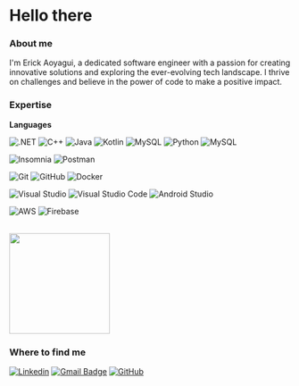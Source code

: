 # Hello there

<h3>About me</h3>

I'm Erick Aoyagui, a dedicated software engineer with a passion for creating innovative solutions and exploring the ever-evolving tech landscape. I thrive on challenges and believe in the power of code to make a positive impact.

<h3>Expertise</h3>

**Languages**

![.NET](https://img.shields.io/badge/-.NET-333333?style=flat&logo=.net)
![C++](https://img.shields.io/badge/-C++-333333?style=flat&logo=C%2B%2B&logoColor=00599C)
![Java](https://img.shields.io/badge/-Java-333333?style=flat&logo=Java&logoColor=007396)
![Kotlin](https://img.shields.io/badge/-Kotlin-333333?style=flat&logo=kotlin)
![MySQL](https://img.shields.io/badge/-MySQL-333333?style=flat&logo=mysql)
![Python](https://img.shields.io/badge/-Python-333333?style=flat&logo=python)
![MySQL](https://img.shields.io/badge/-SQL%20Server-333333?style=flat&logo=Microsoft-sql-server)

![Insomnia](https://img.shields.io/badge/-Insomnia-333333?style=flat&logo=insomnia)
![Postman](https://img.shields.io/badge/-Postman-333333?style=flat&logo=postman)

![Git](https://img.shields.io/badge/-Git-333333?style=flat&logo=git)
![GitHub](https://img.shields.io/badge/-GitHub-333333?style=flat&logo=github)
![Docker](https://img.shields.io/badge/-Docker-333333?style=flat&logo=docker)

![Visual Studio](https://img.shields.io/badge/-Visual%20Studio-333333?style=flat&logo=visual-studio&logoColor=5d2b90)
![Visual Studio Code](https://img.shields.io/badge/-Visual%20Studio%20Code-333333?style=flat&logo=visual-studio-code&logoColor=007ACC)
![Android Studio](https://img.shields.io/badge/-Android%20Studio-333333?style=flat&logo=android-studio)

![AWS](https://img.shields.io/badge/-AWS-333333?style=flat&logo=amazon-aws)
![Firebase](https://img.shields.io/badge/-Google%20Firebase-333333?style=flat&logo=firebase)

<br/>

<a href="https://github.com/erickaoyagui">
  <img height="180em" src="https://github-readme-stats.vercel.app/api?username=erickaoyagui&theme=dracula&show_icons=true" />
</a>

<h3>Where to find me</h3>

[![Linkedin](https://img.shields.io/badge/-LinkedIn-blue?&logo=Linkedin&logoColor=white&link=https://www.linkedin.com/in/erick-aoyagui/)](https://www.linkedin.com/in/erick-aoyagui/)
[![Gmail Badge](https://img.shields.io/badge/-aoyaguierick@gmail.com-006bed?&logo=Gmail&logoColor=white&link=mailto:aoyaguierick@gmail.com)](mailto:aoyaguierick@gmail.com)
[![GitHub](https://img.shields.io/github/followers/erickaoyagui?label=follow&style=social)](https://github.com/erickaoyagui)
